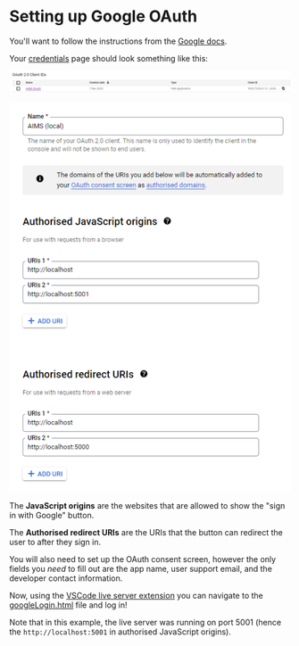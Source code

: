# Setting up Google OAuth

You'll want to follow the instructions from the [Google docs](https://developers.google.com/identity/gsi/web/guides/get-google-api-clientid).

Your [credentials](https://console.cloud.google.com/apis/credentials) page should look something like this:

![image](../images//Google_1.png)

![image](../images/Google_0.png)

The **JavaScript origins** are the websites that are allowed to show the "sign in with Google" button.

The **Authorised redirect URIs** are the URIs that the button can redirect the user to after they sign in.

You will also need to set up the OAuth consent screen, however the only fields you _need_ to fill out are the app name, user support email, and the developer contact information.

Now, using the [VSCode live server extension](https://marketplace.visualstudio.com/items?itemName=ritwickdey.LiveServer) you can navigate to the [googleLogin.html](../templates/googleLogin.html) file and log in!

Note that in this example, the live server was running on port 5001 (hence the `http://localhost:5001` in authorised JavaScript origins).
